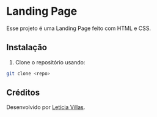 # Landing Page

Esse projeto é uma Landing Page feito com HTML  e CSS.

## Instalação

1. Clone o repositório usando:

```bash
git clone <repo>
```


##  Créditos

Desenvolvido por [Letícia Villas](https://github.com/leticialuckow).
